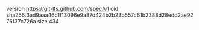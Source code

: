 version https://git-lfs.github.com/spec/v1
oid sha256:3ad9aaa46c1f13096e9a87d424b2b23b557c61b2388d28edd2ae9276f37c726a
size 434
